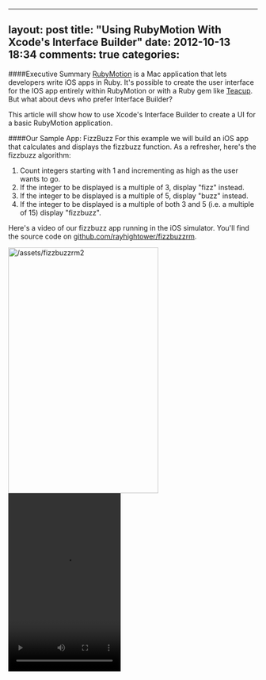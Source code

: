 <script src="scripts/prototype.js" language="JavaScript" type="text/javascript"></script>
<script src="scripts/qtp_poster.js" language="JavaScript" type="text/javascript"></script>
<link href="stylesheets/qtp_poster.css" rel="StyleSheet" type="text/css" />

---
layout: post
title: "Using RubyMotion With Xcode's Interface Builder"
date: 2012-10-13 18:34
comments: true
categories: 
---

####Executive Summary
[RubyMotion](http://www.rubymotion.com/) is a Mac application that lets developers write iOS apps in
Ruby. It's possible to create the user interface for the IOS app entirely
within RubyMotion or with a Ruby gem like [Teacup](https://github.com/rubymotion/teacup). But what about devs who prefer Interface Builder?

This article will show how to use Xcode's Interface Builder to create a UI for
a basic RubyMotion application.

####Our Sample App: FizzBuzz
For this example we will build an iOS app that calculates and displays
the fizzbuzz function. As a refresher, here's the fizzbuzz algorithm:

1. Count integers starting with 1 and incrementing as high as the user wants to go.
2. If the integer to be displayed is a multiple of 3, display "fizz" instead.
3. If the integer to be displayed is a multiple of 5, display "buzz" instead.
4. If the integer to be displayed is a multiple of both 3 and 5 (i.e. a multiple of 15) display "fizzbuzz".

Here's a video of our fizzbuzz app running in the iOS simulator. You'll
find the source code on [github.com/rayhightower/fizzbuzzrm](github.com/rayhightower/fizzbuzzrm).


<a href="fizzbuzzrm2.mov" rel="qtposter">
	<img src="/assets/fizzbuzzrm2.jpg" width="303" height="496" alt="/assets/fizzbuzzrm2"/>
</a>


<video src="/assets/fizzbuzzrm.m4v" width="227" height="360" controls>



####First, Build the RubyMotion App
We start by building the fizzbuzz app in RubyMotion.

<code>
$ motion create fizzbuzzrm
</code>

 You'll find a copy
of the finished app at [github.com/rayhightower/fizzbuzzrm](github.com/rayhightower/fizzbuzzrm).

####Build the UI in Interface Builder
Start by building the UI in Interface Builder. In our example, we only
have four objects on our single-view interface: A label and three
buttons.

Next, click on the label, and scroll down to... Assign tag number 1 to
the label. Assign tags 2, 3, and 4 to the plus button, minus button, and
reset button, respectively.

Save the interface builder file in the <code>/resources</code> directory
of your RubyMotion app. In this example, the file is called
<code>fbib.xib</code>.

At this point, we're done with IB. Back to RubyMotion.

####Connecting the .xib file to the RubyMotion App




####Create the UI in Interface Builder
Xcode's Interface Builder is an intutive GUI for creating GUI's 
